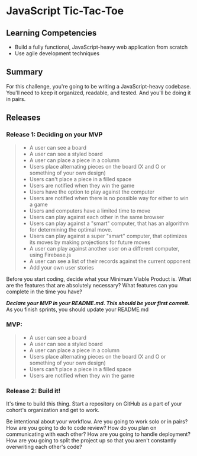 # JavaScript Tic-Tac-Toe

## Learning Competencies

* Build a fully functional, JavaScript-heavy web application from scratch
* Use agile development techniques

## Summary
For this challenge, you're going to be writing a JavaScript-heavy codebase.
You'll need to keep it organized, readable, and tested. And you'll be doing
it in pairs.


## Releases
### Release 1: Deciding on your MVP

> * A user can see a board
> * A user can see a styled board
> * A user can place a piece in a column
> * Users place alternating pieces on the board (X and O or something of your own design)
> * Users can't place a piece in a filled space
> * Users are notified when they win the game
> * Users have the option to play against the computer
> * Users are notified when there is no possible way for either to win a game
> * Users and computers have a limited time to move
> * Users can play against each other in the same browser
> * Users can play against a "smart" computer, that has an algorithm for determining the optimal move.
> * Users can play against a super "smart" computer, that optimizes its moves by making projections for future moves
> * A user can play against another user on a different computer, using Firebase.js
> * A user can see a list of their records against the current opponent
> * Add your own user stories

Before you start coding, decide what your Minimum Viable Product is. What are the features that are absolutely necessary?
What features can you complete in the time you have?

***Declare your MVP in your README.md. This should be your first commit.*** As you finish sprints, you should update your README.md

### MVP:

> * A user can see a board
> * A user can see a styled board
> * A user can place a piece in a column
> * Users place alternating pieces on the board (X and O or something of your own design)
> * Users can't place a piece in a filled space
> * Users are notified when they win the game

### Release 2: Build it!

It's time to build this thing. Start a repository on GitHub as a part of your cohort's organization and get to work.

Be intentional about your workflow. Are you going to work solo or in pairs? How
are you going to do to code review? How do you plan on communicating with each
other? How are you going to handle deployment? How are you going to split the
project up so that you aren't constantly overwriting each other's code?
